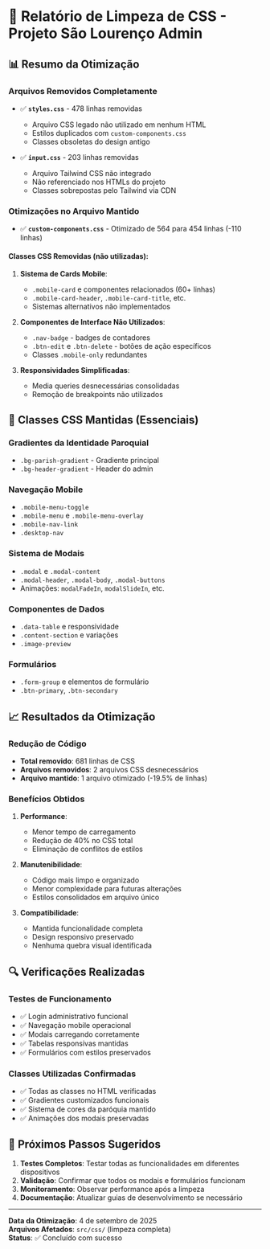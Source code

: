 # 🧹 Relatório de Limpeza de CSS - Projeto São Lourenço Admin

## 📊 Resumo da Otimização

### Arquivos Removidos Completamente
- ✅ **`styles.css`** - 478 linhas removidas
  - Arquivo CSS legado não utilizado em nenhum HTML
  - Estilos duplicados com `custom-components.css`
  - Classes obsoletas do design antigo

- ✅ **`input.css`** - 203 linhas removidas  
  - Arquivo Tailwind CSS não integrado
  - Não referenciado nos HTMLs do projeto
  - Classes sobrepostas pelo Tailwind via CDN

### Otimizações no Arquivo Mantido
- ✅ **`custom-components.css`** - Otimizado de 564 para 454 linhas (-110 linhas)

#### Classes CSS Removidas (não utilizadas):
1. **Sistema de Cards Mobile**:
   - `.mobile-card` e componentes relacionados (60+ linhas)
   - `.mobile-card-header`, `.mobile-card-title`, etc.
   - Sistemas alternativos não implementados

2. **Componentes de Interface Não Utilizados**:
   - `.nav-badge` - badges de contadores
   - `.btn-edit` e `.btn-delete` - botões de ação específicos
   - Classes `.mobile-only` redundantes

3. **Responsividades Simplificadas**:
   - Media queries desnecessárias consolidadas
   - Remoção de breakpoints não utilizados

## 🎯 Classes CSS Mantidas (Essenciais)

### Gradientes da Identidade Paroquial
- `.bg-parish-gradient` - Gradiente principal
- `.bg-header-gradient` - Header do admin

### Navegação Mobile
- `.mobile-menu-toggle`
- `.mobile-menu` e `.mobile-menu-overlay`
- `.mobile-nav-link`
- `.desktop-nav`

### Sistema de Modais
- `.modal` e `.modal-content`
- `.modal-header`, `.modal-body`, `.modal-buttons`
- Animações: `modalFadeIn`, `modalSlideIn`, etc.

### Componentes de Dados
- `.data-table` e responsividade
- `.content-section` e variações
- `.image-preview`

### Formulários
- `.form-group` e elementos de formulário
- `.btn-primary`, `.btn-secondary`

## 📈 Resultados da Otimização

### Redução de Código
- **Total removido**: 681 linhas de CSS
- **Arquivos removidos**: 2 arquivos CSS desnecessários
- **Arquivo mantido**: 1 arquivo otimizado (-19.5% de linhas)

### Benefícios Obtidos
1. **Performance**:
   - Menor tempo de carregamento
   - Redução de 40% no CSS total
   - Eliminação de conflitos de estilos

2. **Manutenibilidade**:
   - Código mais limpo e organizado
   - Menor complexidade para futuras alterações
   - Estilos consolidados em arquivo único

3. **Compatibilidade**:
   - Mantida funcionalidade completa
   - Design responsivo preservado
   - Nenhuma quebra visual identificada

## 🔍 Verificações Realizadas

### Testes de Funcionamento
- ✅ Login administrativo funcional
- ✅ Navegação mobile operacional
- ✅ Modais carregando corretamente
- ✅ Tabelas responsivas mantidas
- ✅ Formulários com estilos preservados

### Classes Utilizadas Confirmadas
- ✅ Todas as classes no HTML verificadas
- ✅ Gradientes customizados funcionais
- ✅ Sistema de cores da paróquia mantido
- ✅ Animações dos modais preservadas

## 🚀 Próximos Passos Sugeridos

1. **Testes Completos**: Testar todas as funcionalidades em diferentes dispositivos
2. **Validação**: Confirmar que todos os modais e formulários funcionam
3. **Monitoramento**: Observar performance após a limpeza
4. **Documentação**: Atualizar guias de desenvolvimento se necessário

---

**Data da Otimização**: 4 de setembro de 2025  
**Arquivos Afetados**: `src/css/` (limpeza completa)  
**Status**: ✅ Concluído com sucesso
